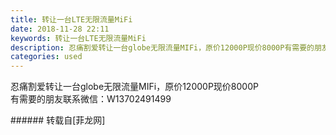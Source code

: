 ```yaml
---
title: 转让一台LTE无限流量MiFi
date: 2018-11-28 22:11
keywords: 转让一台LTE无限流量MiFi
description: 忍痛割爱转让一台globe无限流量MIFi，原价12000P现价8000P有需要的朋友联系微信：W13702491499
categories: used
---
```

<td class="t_f" id="postmessage_2373180">

忍痛割爱转让一台globe无限流量MIFi，原价12000P现价8000P<br/>
有需要的朋友联系微信：W13702491499<br/>
</td>
###### 转载自[菲龙网]